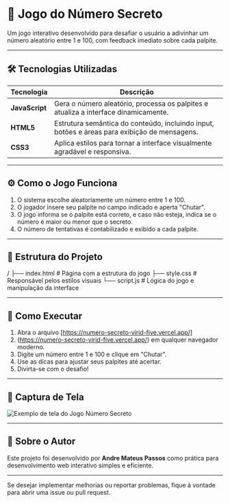 # 🔢 Jogo do Número Secreto

Um jogo interativo desenvolvido para desafiar o usuário a adivinhar um número aleatório entre 1 e 100, com feedback imediato sobre cada palpite.

---

## 🛠 Tecnologias Utilizadas

| Tecnologia | Descrição                                                                                     |
| ---------- | --------------------------------------------------------------------------------------------- |
| **JavaScript** | Gera o número aleatório, processa os palpites e atualiza a interface dinamicamente.          |
| **HTML5**      | Estrutura semântica do conteúdo, incluindo input, botões e áreas para exibição de mensagens. |
| **CSS3**       | Aplica estilos para tornar a interface visualmente agradável e responsiva.                   |

---

## ⚙️ Como o Jogo Funciona

1. O sistema escolhe aleatoriamente um número entre 1 e 100.  
2. O jogador insere seu palpite no campo indicado e aperta "Chutar".  
3. O jogo informa se o palpite está correto, e caso não esteja, indica se o número é maior ou menor que o secreto.  
4. O número de tentativas é contabilizado e exibido a cada palpite.  

---

## 📂 Estrutura do Projeto

/
├── index.html # Página com a estrutura do jogo
├── style.css # Responsável pelos estilos visuais
└── script.js # Lógica do jogo e manipulação da interface



---

## 🚀 Como Executar

1. Abra o arquivo [https://numero-secreto-virid-five.vercel.app/]
2. (https://numero-secreto-virid-five.vercel.app/) em qualquer navegador moderno.  
3. Digite um número entre 1 e 100 e clique em "Chutar".  
4. Use as dicas para ajustar seus palpites até acertar.  
5. Divirta-se com o desafio!  

---

## 🎯 Captura de Tela

![Exemplo de tela do Jogo Número Secreto](https://cdn-icons-png.flaticon.com/512/2731/2731544.png)

---

## 👤 Sobre o Autor

Este projeto foi desenvolvido por **Andre Mateus Passos** como prática para desenvolvimento web interativo simples e eficiente.

---

Se desejar implementar melhorias ou reportar problemas, fique à vontade para abrir uma issue ou pull request.
